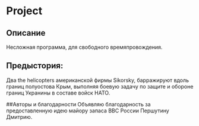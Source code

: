 ﻿Project
=====

## Описание 
Несложная программа, для свободного времяпровождения. 

## Предыстория:

Два the helicopters американской фирмы Sikorsky, барражируют вдоль границ  полуостова Крым, 
выполняя боевую задачу по защите и обороне границ Укранины в составе войск НАТО.

##Авторы и благодарности
Объявляю благодарность за предоставленную идею майору запаса ВВС России Першутину Дмитрию.
